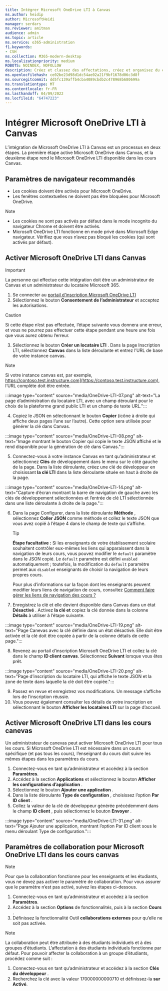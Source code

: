 ```yaml
---
title: Intégrer Microsoft OneDrive LTI à Canvas
ms.author: heidip
author: MicrosoftHeidi
manager: serdars
ms.reviewer: amitman
audience: admin
ms.topic: article
ms.service: o365-administration
f1.keywords:
- CSH
ms.collection: M365-modern-desktop
ms.localizationpriority: medium
ROBOTS: NOINDEX, NOFOLLOW
description: Créez et classez des affectations, créez et organisez du contenu de cours, et collaborez sur des fichiers en temps réel avec la nouvelle application d’interopérabilité Microsoft OneDrive Learning Tools pour Canvas.
ms.openlocfilehash: ce02be23d98d1dc54ae02a21f9bf1678d06c3d8f
ms.sourcegitcommit: dd5fc139affb4cba4089cbdb2c478968b680699a
ms.translationtype: MT
ms.contentlocale: fr-FR
ms.lasthandoff: 04/09/2022
ms.locfileid: "64747223"
---
```

# <a name="integrate-microsoft-onedrive-lti-with-canvas"></a>Intégrer Microsoft OneDrive LTI à Canvas

L’intégration de Microsoft OneDrive LTI à Canvas est un processus en deux étapes. La première étape active Microsoft OneDrive dans Canvas, et la deuxième étape rend le Microsoft OneDrive LTI disponible dans les cours Canvas.

## <a name="recommended-browser-settings"></a>Paramètres de navigateur recommandés

- Les cookies doivent être activés pour Microsoft OneDrive.
- Les fenêtres contextuelles ne doivent pas être bloquées pour Microsoft OneDrive.

> [!NOTE]
> - Les cookies ne sont pas activés par défaut dans le mode incognito du navigateur Chrome et doivent être activés.
> - Microsoft OneDrive LTI fonctionne en mode privé dans Microsoft Edge navigateur. Vérifiez que vous n’avez pas bloqué les cookies (qui sont activés par défaut).

## <a name="enable-microsoft-onedrive-lti-in-canvas"></a>Activer Microsoft OneDrive LTI dans Canvas

> [!IMPORTANT]
> La personne qui effectue cette intégration doit être un administrateur de Canvas et un administrateur du locataire Microsoft 365.

1. Se connecter au <a href="https://onedrivelti.microsoft.com/admin" target="_blank">portail d’inscription Microsoft OneDrive LTI</a>
1. Sélectionnez le bouton **Consentement de l’administrateur** et acceptez les autorisations.

> [!CAUTION]
> Si cette étape n’est pas effectuée, l’étape suivante vous donnera une erreur, et vous ne pourrez pas effectuer cette étape pendant une heure une fois que vous aurez obtenu l’erreur.

3. Sélectionnez le bouton **Créer un locataire LTI** . Dans la page Inscription LTI, sélectionnez **Canvas** dans la liste déroulante et entrez l’URL de base de votre instance canvas.

> [!NOTE]
> Si votre instance canvas est, par exemple, https://contoso.test.instructure.com](https://contoso.test.instructure.com), l’URL complète doit être entrée.

:::image type="content" source="media/OneDrive-LTI-07.png" alt-text="La page d’administration du locataire LTI, avec un champ déroulant pour le choix de la plateforme grand public LTI et un champ de texte URL.":::

4. Copiez le JSON en sélectionnant le bouton **Copier** (icône à droite qui affiche deux pages l’une sur l’autre). Cette option sera utilisée pour générer la clé dans Canvas.

:::image type="content" source="media/OneDrive-LTI-08.png" alt-text="Image montrant le bouton Copier qui copie le texte JSON affiché et le rend disponible pour la génération de clé dans Canvas.":::

5. Connectez-vous à votre instance Canvas en tant qu’administrateur et sélectionnez **Clés** de développement dans le menu sur le côté gauche de la page. Dans la liste déroulante, créez une clé de développeur en choisissant **la clé LTI** dans la liste déroulante située en haut à droite de la page.

:::image type="content" source="media/OneDrive-LTI-14.png" alt-text="Capture d’écran montrant la barre de navigation de gauche avec les clés de développement sélectionnées et l’entrée de clé LTI sélectionnée dans une liste déroulante à droite de la page.":::

6. Dans la page Configurer, dans la liste déroulante **Méthode** , sélectionnez **Coller JSON** comme méthode et collez le texte JSON que vous avez copié à l’étape 4 dans le champ de texte qui s’affiche.

    > [!TIP]
    > **Étape facultative :** Si les enseignants de votre établissement scolaire souhaitent contrôler eux-mêmes les liens qui apparaissent dans la navigation de leurs cours, vous pouvez modifier le ``default`` paramètre dans le JSON copié. Le ``default`` paramètre est défini ``enabled`` automatiquement ; toutefois, la modification du ``default`` paramètre permet aux ``disabled`` enseignants de choisir la navigation de leurs propres cours.
    >
    > Pour plus d’informations sur la façon dont les enseignants peuvent modifier leurs liens de navigation de cours, consultez [Comment faire gérer les liens de navigation des cours ?](https://community.canvaslms.com/t5/Instructor-Guide/How-do-I-manage-Course-Navigation-links/ta-p/1020)

7. Enregistrez la clé et elle devient disponible dans Canvas dans un état **Désactivé** . Activez **la clé et** copiez la clé donnée dans la colonne **Détails** à utiliser à l’étape suivante.

:::image type="content" source="media/OneDrive-LTI-19.png" alt-text="Page Canevas avec la clé définie dans un état désactivé. Elle doit être activée et la clé doit être copiée à partir de la colonne détails de cette page.":::

8. Revenez au portail d’inscription Microsoft OneDrive LTI et collez la clé dans le champ **ID client canvas**. Sélectionnez **Suivant** lorsque vous êtes prêt.

:::image type="content" source="media/OneDrive-LTI-20.png" alt-text="Page d’inscription du locataire LTI, qui affiche le texte JSON et la zone de texte dans laquelle la clé doit être copiée.":::

9. Passez en revue et enregistrez vos modifications. Un message s’affiche lors de l’inscription réussie.
10. Vous pouvez également consulter les détails de votre inscription en sélectionnant le bouton **Afficher les locataires LTI** sur la page d’accueil.

## <a name="enable-microsoft-onedrive-lti-in-canvas-courses"></a>Activer Microsoft OneDrive LTI dans les cours canevas

Un administrateur de canevas peut activer Microsoft OneDrive LTI pour tous les cours. Si Microsoft OneDrive LTI est nécessaire dans un cours spécifique (et pas tous les cours), l’enseignant du cours doit suivre les mêmes étapes dans les paramètres du cours.

1. Connectez-vous en tant qu’administrateur et accédez à la section **Paramètres**.
2. Accédez à la section **Applications** et sélectionnez le bouton **Afficher les configurations d’application** .
3. Sélectionnez le bouton **Ajouter une application** .
4. Dans la liste déroulante **Type de configuration** , choisissez l’option **Par ID client** .
5. Collez la valeur de la clé de développeur générée précédemment dans le champ **ID client** , puis sélectionnez le bouton **Envoyer** .

:::image type="content" source="media/OneDrive-LTI-31.png" alt-text="Page Ajouter une application, montrant l’option Par ID client sous le menu déroulant Type de configuration.":::

## <a name="collaboration-settings-for-microsoft-onedrive-lti-in-canvas-courses"></a>Paramètres de collaboration pour Microsoft OneDrive LTI dans les cours canvas

> [!NOTE]
> Pour que la collaboration fonctionne pour les enseignants et les étudiants, vous ne devez pas activer le paramètre de collaboration. Pour vous assurer que le paramètre n’est pas activé, suivez les étapes ci-dessous.

1. Connectez-vous en tant qu’administrateur et accédez à la section **Paramètres**.
1. Accédez à la section **Options** de fonctionnalités, puis à la section **Cours** .
1. Définissez la fonctionnalité Outil **collaborations externes** pour qu’elle ne soit pas activée.

> [!NOTE]
> La collaboration peut être attribuée à des étudiants individuels et à des groupes d’étudiants. L’affectation à des étudiants individuels fonctionne par défaut. Pour pouvoir affecter la collaboration à un groupe d’étudiants, procédez comme suit :

1. Connectez-vous en tant qu’administrateur et accédez à la section **Clés du développeur** .
1. Recherchez la clé avec la valeur 170000000000710 et définissez-la **sur Activé**.
